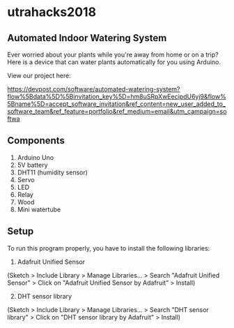 # utrahacks2018
## Automated Indoor Watering System
Ever worried about your plants while you're away from home or on a trip? 
Here is a device that can water plants automatically for you using Arduino.

View our project here:

https://devpost.com/software/automated-watering-system?flow%5Bdata%5D%5Binvitation_key%5D=hm8uSRpXwEecipdU6yj9&flow%5Bname%5D=accept_software_invitation&ref_content=new_user_added_to_software_team&ref_feature=portfolio&ref_medium=email&utm_campaign=softwa

## Components
1. Arduino Uno
2. 5V battery 
3. DHT11 (humidity sensor)
4. Servo
5. LED
6. Relay
7. Wood
8. Mini watertube

## Setup
To run this program properly, you have to install the following libraries:
1. Adafruit Unified Sensor

(Sketch > Include Library > Manage Libraries... > Search "Adafruit Unified Sensor" > Click on "Adafruit Unified Sensor by Adafruit" > Install)

2. DHT sensor library

(Sketch > Include Library > Manage Libraries... > Search "DHT sensor library" >  Click on "DHT sensor library by Adafruit" > Install)
